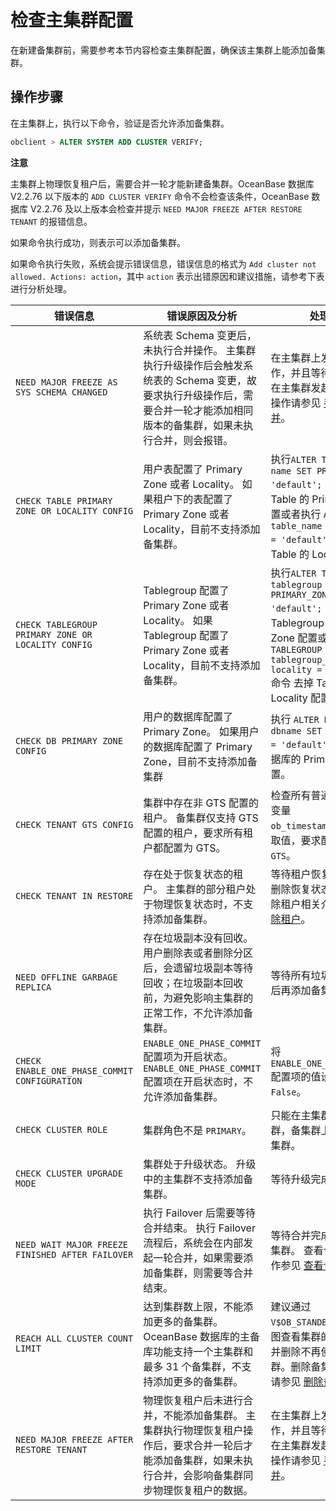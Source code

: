 检查主集群配置 
============================

在新建备集群前，需要参考本节内容检查主集群配置，确保该主集群上能添加备集群。

操作步骤 
-------------------------

在主集群上，执行以下命令，验证是否允许添加备集群。

```sql
obclient > ALTER SYSTEM ADD CLUSTER VERIFY;
```


**注意**



主集群上物理恢复租户后，需要合并一轮才能新建备集群。OceanBase 数据库 V2.2.76 以下版本的 `ADD CLUSTER VERIFY` 命令不会检查该条件，OceanBase 数据库 V2.2.76 及以上版本会检查并提示 `NEED MAJOR FREEZE AFTER RESTORE TENANT` 的报错信息。

如果命令执行成功，则表示可以添加备集群。

如果命令执行失败，系统会提示错误信息，错误信息的格式为 `Add cluster not allowed. Actions: action`，其中 `action` 表示出错原因和建议措施，请参考下表进行分析处理。


|                        错误信息                        |                                                     错误原因及分析                                                     |                                                                                                  处理建议                                                                                                  |
|----------------------------------------------------|-----------------------------------------------------------------------------------------------------------------|--------------------------------------------------------------------------------------------------------------------------------------------------------------------------------------------------------|
| `NEED MAJOR FREEZE AS SYS SCHEMA CHANGED`          | 系统表 Schema 变更后，未执行合并操作。 主集群执行升级操作后会触发系统表的 Schema 变更，故要求执行升级操作后，需要合并一轮才能添加相同版本的备集群，如果未执行合并，则会报错。 | 在主集群上发起合并操作，并且等待合并完成。 在主集群发起合并的具体操作请参见 [手动触发合并](../../../5.basic-database-management/5.manage-data-storage/2.merge-management-1/4.manually-trigger-a-merge-1.md)。                                                                                          |
| `CHECK TABLE PRIMARY ZONE OR LOCALITY CONFIG`      | 用户表配置了 Primary Zone 或者 Locality。 如果租户下的表配置了 Primary Zone 或者 Locality，目前不支持添加备集群。                | 执行`ALTER TABLE table name SET PRIMARY_ZONE = 'default'; `命令去掉 Table 的 Primary Zone 配置或者执行 `ALTER  TABLE table_name SET locality = 'default';` 命令去掉 Table 的 Locality 配置。                                |
| `CHECK TABLEGROUP PRIMARY ZONE OR LOCALITY CONFIG` | Tablegroup 配置了 Primary Zone 或者 Locality。 如果 Tablegroup 配置了 Primary Zone 或者 Locality，目前不支持添加备集群。 | 执行`ALTER TABLEGROUP tablegroup name SET PRIMARY_ZONE = 'default'; `命令去掉 Tablegroup 的 Primary Zone 配置或者执行 `ALTER  TABLEGROUP tablegroup_name SET locality = 'default';` 命令 去掉 Tablegroup 的 Locality 配置。 |
| `CHECK DB PRIMARY ZONE CONFIG`                     | 用户的数据库配置了 Primary Zone。 如果用户的数据库配置了 Primary Zone，目前不支持添加备集群                                     | 执行 `ALTER DATABASE dbname SET PRIMARY_ZONE = 'default';` 命令去掉数据库的 Primary Zone 配置。                                                                                                                     |
| `CHECK TENANT GTS CONFIG`                          | 集群中存在非 GTS 配置的租户。 备集群仅支持 GTS 配置的租户，要求所有租户都配置为 GTS。                                              | 检查所有普通租户的系统变量 `ob_timestamp_service` 的取值，要求配置的值为 `GTS`。                                                                                                                                                |
| `CHECK TENANT IN RESTORE`                          | 存在处于恢复状态的租户。 主集群的部分租户处于物理恢复状态时，不支持添加备集群。                                                        | 等待租户恢复完成，或者删除恢复状态的租户。删除租户相关介绍请参见 [删除租户](../../../5.basic-database-management/4.manage-tenants-1/4.manage-tenants-2/5.delete-a-tenant.md)。                                                                                                                  |
| `NEED OFFLINE GARBAGE REPLICA`                     | 存在垃圾副本没有回收。 用户删除表或者删除分区后，会遗留垃圾副本等待回收；在垃圾副本回收前，为避免影响主集群的正常工作，不允许添加备集群。                           | 等待所有垃圾副本被回收后再添加备集群。                                                                                                                                                                                    |
| `CHECK ENABLE_ONE_PHASE_COMMIT CONFIGURATION`      | `ENABLE_ONE_PHASE_COMMIT` 配置项为开启状态。 `ENABLE_ONE_PHASE_COMMIT` 配置项在开启状态时，不允许添加备集群。               | 将`ENABLE_ONE_PHASE_COMMIT`配置项的值设置为 `False`。                                                                                                                                                            |
| `CHECK CLUSTER ROLE`                               | 集群角色不是 `PRIMARY`。                                                                                               | 只能在主集群上添加备集群，备集群上不能添加备集群。                                                                                                                                                                              |
| `CHECK CLUSTER UPGRADE MODE`                       | 集群处于升级状态。 升级中的主集群不支持添加备集群。                                                                      | 等待升级完成。                                                                                                                                                                                                |
| `NEED WAIT MAJOR FREEZE FINISHED AFTER FAILOVER`   | 执行 Failover 后需要等待合并结束。 执行 Failover 流程后，系统会在内部发起一轮合并，如果需要添加备集群，则需要等合并结束。                         | 等待合并完成后再添加备集群。 查看合并进度的操作参见 [查看合并的进度](t2108322.md#topic-2108322)。                                                                                                     |
| `REACH ALL CLUSTER COUNT LIMIT`                    | 达到集群数上限，不能添加更多的备集群。 OceanBase 数据库的主备库功能支持一个主集群和最多 31 个备集群，不支持添加更多的备集群。                          | 建议通过 `V$OB_STANDBY_STATUS` 视图查看集群的状态信息，并删除不再使用的备集群。删除备集群相关操作请参见 [删除备集群](../9.delete-a-secondary-cluster-1.md)。                                                                                  |
| `NEED MAJOR FREEZE AFTER RESTORE TENANT`           | 物理恢复租户后未进行合并，不能添加备集群。 主集群执行物理恢复租户操作后，要求合并一轮后才能添加备集群，如果未执行合并，会影响备集群同步物理恢复租户的数据。                  | 在主集群上发起合并操作，并且等待合并完成。 在主集群发起合并的具体操作请参见 [手动触发合并](../../../5.basic-database-management/5.manage-data-storage/2.merge-management-1/4.manually-trigger-a-merge-1.md)。                                                                                          |


